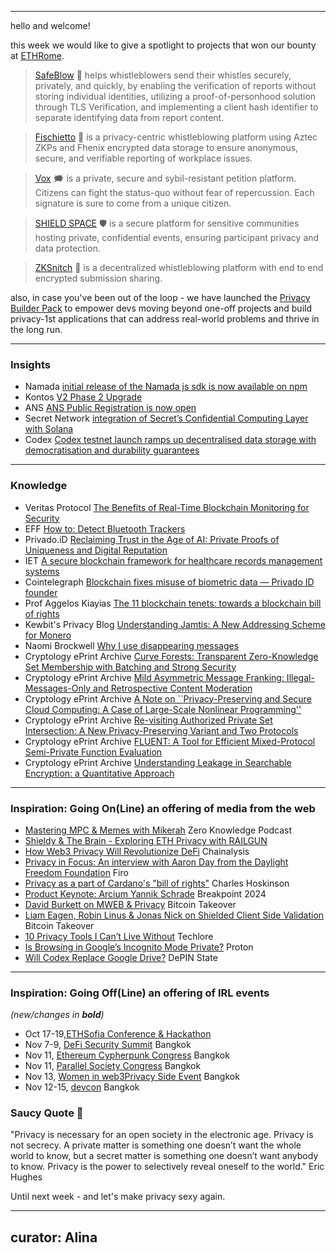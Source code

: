 <!--
### Insights

### Knowledge

### Inspiration

### Inspiration: Going On(Line) an offering of media from the web

### Inspiration: Going Off(Line) an offering of IRL events 

### Saucy Advice
-->

---

hello and welcome!

this week we would like to give a spotlight to projects that won our bounty at [ETHRome](https://x.com/ETHRome). 

> [SafeBlow](https://taikai.network/ethrome/hackathons/ethrome-24/projects/cm1v7swd803l4148w0xs03day/idea) 🛟 helps whistleblowers send their whistles securely, privately, and quickly, by  enabling the verification of reports without storing individual identities, utilizing a proof-of-personhood solution through TLS Verification, and implementing a client hash identifier to separate identifying data from report content.

> [Fischietto](https://taikai.network/ethrome/hackathons/ethrome-24/projects/cm1wpmq58000qh12dw418ownw/idea) 🤫 is a privacy-centric whistleblowing platform using Aztec ZKPs and Fhenix encrypted data storage to ensure anonymous, secure, and verifiable reporting of workplace issues.

> [Vox](https://taikai.network/ethrome/hackathons/ethrome-24/projects/cm1vw2ahy03o8148whytxec1k/idea) 🗯️ is a private, secure and sybil-resistant petition platform. Citizens can fight the status-quo without fear of repercussion. Each signature is sure to come from a unique citizen.

> [SHIELD SPACE](https://taikai.network/ethrome/hackathons/ethrome-24/projects/cm1wr1y8t0021h12dolec3083/idea) 🛡️ is a secure platform for sensitive communities hosting private, confidential events, ensuring participant privacy and data protection.

> [ZKSnitch](https://taikai.network/ethrome/hackathons/ethrome-24/projects/cm1x7zptj00bmu886s6e6wdoh/idea) 👀 is a decentralized whistleblowing platform with end to end encrypted submission sharing.

also, in case you've been out of the loop - we have launched the [Privacy Builder Pack](https://absorbing-diagram-66b.notion.site/Privacy-Builder-Pack-2cae5f1e195c4970b4eb41a14d3f4bde) to empower devs moving beyond one-off projects and build privacy-1st applications that can address real-world problems and thrive in the long run.

---

### Insights
- Namada [initial release of the Namada js sdk is now available on npm](https://www.npmjs.com/package/@heliaxdev/namada-sdk)
- Kontos [V2 Phase 2 Upgrade](https://x.com/Kontosio/status/1844979521113686497)
- ANS [ANS Public Registration is now open](https://aleonames.id/)
- Secret Network [integration of Secret’s Confidential Computing Layer with Solana](https://scrt.network/blog/decc-for-solana/)
- Codex [Codex testnet launch ramps up decentralised data storage with democratisation and durability guarantees](https://cointelegraph.com/press-releases/codex-testnet-launch-ramps-up-decentralised-data-storage-with-democratisation-and-incentivisation)

---

### Knowledge
- Veritas Protocol [The Benefits of Real-Time Blockchain Monitoring for Security](https://www.veritasprotocol.com/blog/the-benefits-of-real-time-blockchain-monitoring-for-security)
- EFF [How to: Detect Bluetooth Trackers](https://ssd.eff.org/module/how-to-detect-bluetooth-trackers)
- Privado.iD [Reclaiming Trust in the Age of AI: Private Proofs of Uniqueness and Digital Reputation](https://www.privado.id/blog/reclaiming-trust-in-the-age-of-ai)
- IET [A secure blockchain framework for healthcare records management systems](https://ietresearch.onlinelibrary.wiley.com/doi/full/10.1049/htl2.12092)
- Cointelegraph [Blockchain fixes misuse of biometric data — Privado ID founder](https://cointelegraph.com/news/blockchain-fixes-misuse-biometric-data-privado-id-founder)
- Prof Aggelos Kiayias [The 11 blockchain tenets: towards a blockchain bill of rights](https://iohk.io/en/blog/posts/2024/10/11/the-11-blockchain-tenets-towards-a-blockchain-bill-of-rights/)
- Kewbit's Privacy Blog [Understanding Jamtis: A New Addressing Scheme for Monero](https://kewbit.org/understanding-jamtis-a-new-address-format-for-monero/)
- Naomi Brockwell [Why I use disappearing messages](https://www.youtube.com/watch?v=T32XfRSaC0w)
- Cryptology ePrint Archive [Curve Forests: Transparent Zero-Knowledge Set Membership with Batching and Strong Security](https://eprint.iacr.org/2024/1647)
- Cryptology ePrint Archive [Mild Asymmetric Message Franking: Illegal-Messages-Only and Retrospective Content Moderation](https://eprint.iacr.org/2024/1608)
- Cryptology ePrint Archive [A Note on ``Privacy-Preserving and Secure Cloud Computing: A Case of Large-Scale Nonlinear Programming''](https://eprint.iacr.org/2024/1588)
- Cryptology ePrint Archive [Re-visiting Authorized Private Set Intersection: A New Privacy-Preserving Variant and Two Protocols](https://eprint.iacr.org/2024/1579)
- Cryptology ePrint Archive [FLUENT: A Tool for Efficient Mixed-Protocol Semi-Private Function Evaluation](https://eprint.iacr.org/2024/1561)
- Cryptology ePrint Archive [Understanding Leakage in Searchable Encryption: a Quantitative Approach](https://eprint.iacr.org/2024/1558)

  
---

### Inspiration: Going On(Line) an offering of media from the web
- [Mastering MPC & Memes with Mikerah](https://www.youtube.com/watch?v=1qJBFGXdah4) Zero Knowledge Podcast
- [Shieldy & The Brain - Exploring ETH Privacy with RAILGUN](https://x.com/RAILGUN_Project/status/1844362272430514228)
- [How Web3 Privacy Will Revolutionize DeFi](https://www.youtube.com/watch?v=ZnJTYSsnBc8) Chainalysis
- [Privacy in Focus: An interview with Aaron Day from the Daylight Freedom Foundation](https://www.youtube.com/watch?v=zU93_sCtitY&t=1253s) Firo
- [Privacy as a part of Cardano's "bill of rights"](https://x.com/i/broadcasts/1dRJZdXjdXAKB) Charles Hoskinson
- [Product Keynote: Arcium Yannik Schrade](https://www.youtube.com/watch?v=sSg_lzFt09k) Breakpoint 2024
- [David Burkett on MWEB & Privacy](https://www.youtube.com/watch?v=57L7Pr7gTgo) Bitcoin Takeover
- [Liam Eagen, Robin Linus & Jonas Nick on Shielded Client Side Validation](https://www.youtube.com/watch?v=f8aNWuBNnik) Bitcoin Takeover
- [10 Privacy Tools I Can’t Live Without](https://www.youtube.com/watch?v=zFbx-3pPVjU) Techlore
- [Is Browsing in Google’s Incognito Mode Private?](https://www.youtube.com/watch?v=cYeeGQgCuw4) Proton
- [Will Codex Replace Google Drive?](https://www.youtube.com/watch?v=BbxHXynDPBg) DePIN State
  
---

### Inspiration: Going Off(Line) an offering of IRL events 
*(new/changes in **bold**)*

* Oct 17-19,[ETHSofia Conference & Hackathon](https://www.ethsofia.com/)
* Nov 7-9, [DeFi Security Summit](https://defisecuritysummit.org/) Bangkok
* Nov 11, [Ethereum Cypherpunk Congress](https://congress.web3privacy.info/) Bangkok
* Nov 11, [Parallel Society Congress](https://psc.logos.co/) Bangkok
* Nov 13, [Women in web3Privacy Side Event](https://lu.ma/jgpu1m09) Bangkok
* Nov 12-15, [devcon](https://devcon.org/en/) Bangkok


### Saucy Quote 🥫

"Privacy is necessary for an open society in the electronic age. Privacy is not secrecy. A private matter is something one doesn’t want the whole world to know, but a secret matter is something one doesn’t want anybody to know. Privacy is the power to selectively reveal oneself to the world."
Eric Hughes

Until next week - and let's make privacy sexy again. 

---
curator: Alina
---
